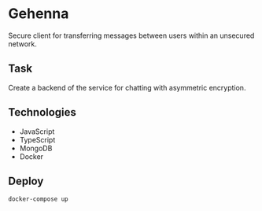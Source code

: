 # Gehenna
Secure client for transferring messages between users within an unsecured network.

## Task
Create a backend of the service for chatting with asymmetric encryption.

## Technologies
* JavaScript
* TypeScript
* MongoDB
* Docker

## Deploy
```bash
docker-compose up
```
